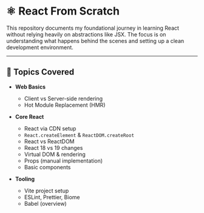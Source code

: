 # ⚛️ React From Scratch

This repository documents my foundational journey in learning React without relying heavily on abstractions like JSX. The focus is on understanding what happens behind the scenes and setting up a clean development environment.

---

## 🧠 Topics Covered

- **Web Basics**
  - Client vs Server-side rendering
  - Hot Module Replacement (HMR)

- **Core React**
  - React via CDN setup
  - `React.createElement` & `ReactDOM.createRoot`
  - React vs ReactDOM
  - React 18 vs 19 changes
  - Virtual DOM & rendering
  - Props (manual implementation)
  - Basic components

- **Tooling**
  - Vite project setup
  - ESLint, Prettier, Biome
  - Babel (overview)
